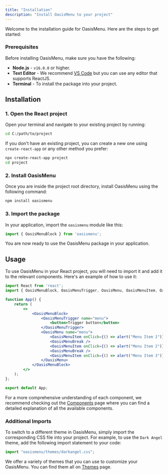 ```yaml
---
title: "Installation"
description: "Install OasisMenu to your project"
---
```


Welcome to the installation guide for OasisMenu. Here are the steps to get started:

### Prerequisites

Before installing OasisMenu, make sure you have the following:

* **Node.js** - `v16.0.0` or higher.
* **Text Editor** - We recommend [VS Code](https://code.visualstudio.com/) but you can use any editor that supports ReactJS.
* **Terminal** - To install the package into your project.

## Installation

### 1. Open the React project

Open your terminal and navigate to your existing project by running:

```bash
cd C:/path/to/project
```

If you don't have an existing project, you can create a new one using `create-react-app` or any other method you prefer:

```bash
npx create-react-app project
cd project
```

### 2. Install OasisMenu

Once you are inside the project root directory, install OasisMenu using the following command:

```bash
npm install oasismenu
```

### 3. Import the package

In your application, import the `oasismenu` module like this:

```jsx
import { OasisMenuBlock } from 'oasismenu';
```

You are now ready to use the OasisMenu package in your application.

## Usage

To use OasisMenu in your React project, you will need to import it and add it to the relevant components. Here's an example of how to use it:

```jsx
import React from 'react';
import { OasisMenuBlock, OasisMenuTrigger, OasisMenu, OasisMenuItem, OasisMenuBreak } from 'oasismenu';

function App() {
    return (
        <>
            <OasisMenuBlock>
                <OasisMenuTrigger name="menu">
                    <button>Trigger button</button>
                </OasisMenuTrigger>
                <OasisMenu name="menu">
                    <OasisMenuItem onClick={() => alert("Menu Item 1")} content="Menu Item 1" />
                    <OasisMenuBreak />
                    <OasisMenuItem onClick={() => alert("Menu Item 2")} content="Menu Item 2" />
                    <OasisMenuBreak />
                    <OasisMenuItem onClick={() => alert("Menu Item 3")} content="Menu Item 3" />
                </OasisMenu>
            </OasisMenuBlock>
        </>
    );
};

export default App;
```

For a more comprehensive understanding of each component, we recommend checking out the [Components](components) page where you can find a detailed explanation of all the available components.

### Additional Imports

To switch to a different theme in OasisMenu, simply import the corresponding CSS file into your project. For example, to use the `Dark Angel` theme, add the following import statement to your code:

```jsx
import "oasismenu/themes/darkangel.css";
```

We offer a variety of themes that you can use to customize your OasisMenu. You can find them all on [Themes](themes) page.

